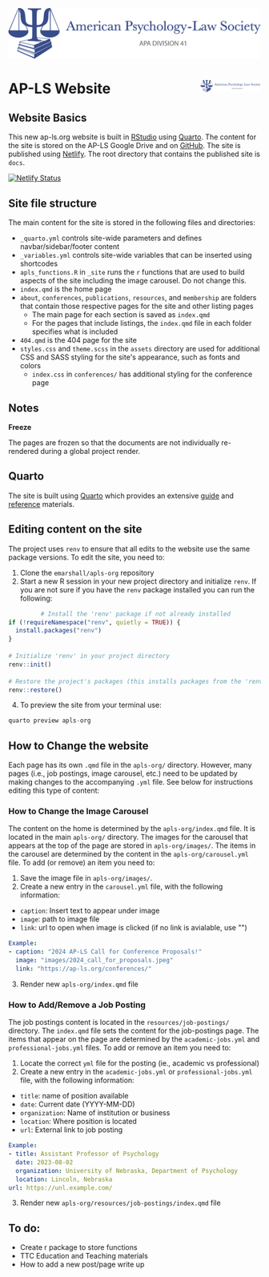 ![Logo for American Psychology-Law Society](images/APLS_general_logo.png)

# AP-LS Website <img src="images/APLS_general_logo.png" align="right" width="120"/>

## Website Basics

This new ap-ls.org website is built in [RStudio](https://www.rstudio.com/) using [Quarto](https://quarto.org). The content for the site is stored on the AP-LS Google Drive and on [GitHub](https://github.com). The site is published using [Netlify](https://www.netlify.com/). The root directory that contains the published site is `docs`.

[![Netlify Status](https://api.netlify.com/api/v1/badges/60c754e7-3b21-48ae-b752-84935991712f/deploy-status)](https://app.netlify.com/sites/ap-ls/deploys)

## Site file structure

The main content for the site is stored in the following files and directories:

-   `_quarto.yml` controls site-wide parameters and defines navbar/sidebar/footer content
-   `_variables.yml` controls site-wide variables that can be inserted using shortcodes
-   `apls_functions.R` in `_site` runs the `r` functions that are used to build aspects of the site including the image carousel. Do not change this.
-   `index.qmd` is the home page
-   `about`, `conferences`, `publications`, `resources`, and `membership` are folders that contain those respective pages for the site and other listing pages
    -   The main page for each section is saved as `index.qmd`
    -   For the pages that include listings, the `index.qmd` file in each folder specifies what is included
-   `404.qmd` is the 404 page for the site
-   `styles.css` and `theme.scss` in the `assets` directory are used for additional CSS and SASS styling for the site's appearance, such as fonts and colors
    -   `index.css` in `conferences/` has additional styling for the conference page

## Notes

**Freeze**

The pages are frozen so that the documents are not individually re-rendered during a global project render.

## Quarto

The site is built using [Quarto](https://quarto.org/docs/get-started/) which provides an extensive [guide](https://quarto.org/docs/guide/) and [reference](https://quarto.org/docs/reference/) materials.

## Editing content on the site

The project uses `renv` to ensure that all edits to the website use the same package versions. To edit the site, you need to:

1.  Clone the `emarshall/apls-org` repository
2.  Start a new R session in your new project directory and initialize `renv`. If you are not sure if you have the `renv` package installed you can run the following:

``` r
         # Install the 'renv' package if not already installed
if (!requireNamespace("renv", quietly = TRUE)) {
  install.packages("renv")
}

# Initialize 'renv' in your project directory
renv::init()

# Restore the project's packages (this installs packages from the 'renv.lock' file)
renv::restore()
```

4. To preview the site from your terminal use: 

``` r
quarto preview apls-org
```

## How to Change the website

Each page has its own `.qmd` file in the `apls-org/` directory. However, many pages (i.e., job postings, image carousel, etc.) need to be updated by making changes to the accompanying `.yml` file. See below for instructions editing this type of content: 

### How to Change the Image Carousel 

The content on the home is determined by the `apls-org/index.qmd` file. It is located in the main `apls-org/` directory. The images for the carousel that appears at the top of the page are stored in `apls-org/images/`. The items in the carousel are determined by the content in the `apls-org/carousel.yml` file. To add (or remove) an item you need to: 

1. Save the image file in `apls-org/images/`.
2. Create a new entry in the `carousel.yml` file, with the following information: 
  -   `caption`: Insert text to appear under image 
  -   `image`: path to image file
  -   `link`: url to open when image is clicked (if no link is avialable, use "")

  ``` .yaml
  Example: 
  - caption: "2024 AP-LS Call for Conference Proposals!"
    image: "images/2024_call_for_proposals.jpeg"
    link: "https://ap-ls.org/conferences/"
  ```
3. Render new `apls-org/index.qmd` file

### How to Add/Remove a Job Posting 

The job postings content is located in the `resources/job-postings/` directory. The `index.qmd` file sets the content for the job-postings page. The items that appear on the page are determined by the `academic-jobs.yml` and `professional-jobs.yml` files. To add or remove an item you need to: 

1. Locate the correct `yml` file for the posting (ie., academic vs professional)
2. Create a new entry in the `academic-jobs.yml` or `professional-jobs.yml` file, with the following information: 
  -   `title`: name of position available
  -   `date`: Current date (YYYY-MM-DD)
  -   `organization`: Name of institution or business 
  -   `location`: Where position is located
  -   `url`: External link to job posting

  ``` .yaml
  Example: 
  - title: Assistant Professor of Psychology
    date: 2023-08-02
    organization: University of Nebraska, Department of Psychology
    location: Lincoln, Nebraska
  url: https://unl.example.com/
  ```
3. Render new `apls-org/resources/job-postings/index.qmd` file


## To do:

-   Create r package to store functions
-   TTC Education and Teaching materials
-   How to add a new post/page write up
